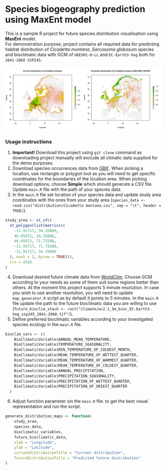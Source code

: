 # Species biogeography prediction using MaxEnt model
This is a sample R project for future species distribution visualisation using **MaxEnt** model.<br/>For demonstration purpose, project contains all required data for predicting habitat distribution of *Cicadetta montana*, *Sarcosoma globosum* species and bioclimatic data with GCM of `UKESM1-0-LL` and `EC-Earth3-Veg` both for `2041-2060 SSP245`.

![alt text](https://github.com/edgar-zigis/MaxentBiogeography/blob/master/preview.jpg?raw=true)

### Usage instructions
1. **Important!** Download this project using `git clone` command as downloading project manually will exclude all climatic data supplied for the demo purposes.
2. Download species occurrences data from [GBIF](https://www.gbif.org). When picking a location, use rectangle or polygon tool as you will need to get specific coordinates for the boundaries of the location area. When picking download options, choose **Simple** which should generate a CSV file. Update `main.R` file with the path of your species data.
3. In the `main.R` file set location of your species data and update study area coordinates with the ones from your study area (`species_data <- read.csv("distribution/Cicadetta montana.csv", sep = "\t", header = TRUE)`).
```R
study_area <- st_sfc(
  st_polygon(list(matrix(c(
    -11.91717, 34.35806,
    46.05072, 34.35806,
    46.05072, 71.73288,
    -11.91717, 71.73288,
    -11.91717, 34.35806
  ), ncol = 2, byrow = TRUE))),
  crs = 4326
)
```
4. Download desired future climate data from [WorldClim](https://www.worldclim.org/data/cmip6/cmip6climate.html). Choose GCM according to your needs as some of them suit some regions better than others. At the moment this project supports 5 minute resolution. In case you wish to use another resolution, you will need to update `map_generator.R` script as by default it points to 5 minutes. In the `main.R` file update the path to the future bioclimatic data you are willing to use (`future_bioclim_stack <- rast("climate/wc2.1_5m_bioc_EC-Earth3-Veg_ssp245_2041-2060.tif")`).
5. Define preferred bioclimatic variables according to your investigated species ecology in the `main.R` file.
```R
bioclim_vars <- c(
    BioClimaticVariable$ANNUAL_MEAN_TEMPERATURE,
    BioClimaticVariable$TEMPERATURE_SEASONALITY,
    BioClimaticVariable$MIN_TEMPERATURE_OF_COLDEST_MONTH,
    BioClimaticVariable$MEAN_TEMPERATURE_OF_WETTEST_QUARTER,
    BioClimaticVariable$MEAN_TEMPERATURE_OF_WARMEST_QUARTER,
    BioClimaticVariable$MEAN_TEMPERATURE_OF_COLDEST_QUARTER,
    BioClimaticVariable$ANNUAL_PRECIPITATION,
    BioClimaticVariable$PRECIPITATION_SEASONALITY,
    BioClimaticVariable$PRECIPITATION_OF_WETTEST_QUARTER,
    BioClimaticVariable$PRECIPITATION_OF_DRIEST_QUARTER
  )
```
6. Adjust function parameter sin the `main.R` file. to get the best visual representation and run the script.
```R
generate_distribution_maps <- function(
    study_area, 
    species_data,
    bioclimatic_variables,
    future_bioclimatic_data,
    xlab = "Longitude",
    ylab = "Latitude",
    currentDistributionTitle = "Current distribution",
    futureDistributionTitle = "Predicted future distribution"
)
```
